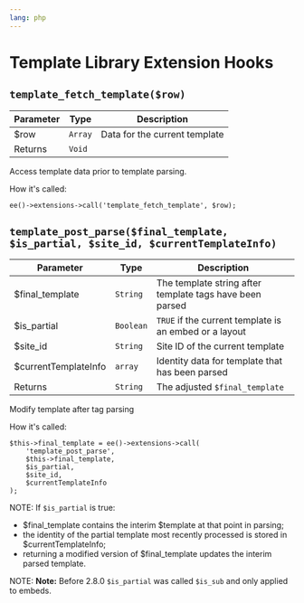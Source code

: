 ```yaml
---
lang: php
---
```


<!--
    This source file is part of the open source project
    ExpressionEngine User Guide (https://github.com/ExpressionEngine/ExpressionEngine-User-Guide)

    @link      https://expressionengine.com/
    @copyright Copyright (c) 2003-2020, Packet Tide, LLC (https://packettide.com)
    @license   https://expressionengine.com/license Licensed under Apache License, Version 2.0
-->

# Template Library Extension Hooks

## `template_fetch_template($row)`

| Parameter | Type    | Description                   |
| --------- | ------- | ----------------------------- |
| \$row     | `Array` | Data for the current template |
| Returns   | `Void`  |                               |

Access template data prior to template parsing.

How it's called:

    ee()->extensions->call('template_fetch_template', $row);

## `template_post_parse($final_template, $is_partial, $site_id, $currentTemplateInfo)`

| Parameter        | Type      | Description                                              |
| ---------------- | --------- | -------------------------------------------------------- |
| \$final_template | `String`  | The template string after template tags have been parsed |
| \$is_partial     | `Boolean` | `TRUE` if the current template is an embed or a layout   |
| \$site_id        | `String`  | Site ID of the current template                          |
| \$currentTemplateInfo        | `array`  | Identity data for template that has been parsed                          |
| Returns          | `String`  | The adjusted `$final_template`                           |

Modify template after tag parsing

How it's called:

    $this->final_template = ee()->extensions->call(
        'template_post_parse',
        $this->final_template,
        $is_partial,
        $site_id,
        $currentTemplateInfo
    );

NOTE: If `$is_partial` is true:
- $final_template contains the interim $template at that point in parsing;
- the identity of the partial template most recently processed is stored in $currentTemplateInfo;
- returning a modified version of $final_template updates the interim parsed template.

NOTE: **Note:** Before 2.8.0 `$is_partial` was called `$is_sub` and only applied to embeds.
